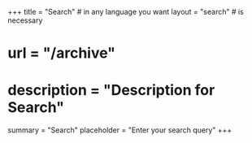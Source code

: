 +++
title = "Search" # in any language you want
layout = "search" # is necessary
# url = "/archive"
# description = "Description for Search"
summary = "Search"
placeholder = "Enter your search query"
+++
